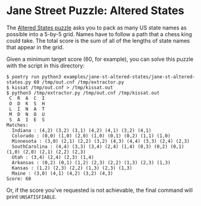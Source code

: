Jane Street Puzzle: Altered States
==================================

The [Altered States puzzle](https://www.janestreet.com/puzzles/altered-states-index/)
asks you to pack as many US state names as possible into a 5-by-5 grid. Names have to
follow a path that a chess king could take. The total score is the sum of all of the
lengths of state names that appear in the grid.

Given a minimum target score (60, for example), you can solve this puzzle with the script in this directory:

```
$ poetry run python3 examples/jane-st-altered-states/jane-st-altered-states.py 60 /tmp/out.cnf /tmp/extractor.py
$ kissat /tmp/out.cnf > /tmp/kissat.out
$ python3 /tmp/extractor.py /tmp/out.cnf /tmp/kissat.out
 C  R  A  C  I
 O  D  K  S  H
 L  I  N  A  T
 M  D  N  O  U
 S  A  I  E  S
Matches:
  Indiana : (4,2) (3,2) (3,1) (4,2) (4,1) (3,2) (4,1)
  Colorado : (0,0) (1,0) (2,0) (1,0) (0,1) (0,2) (1,1) (1,0)
  Minnesota : (3,0) (2,1) (2,2) (3,2) (4,3) (4,4) (3,3) (2,4) (2,3)
  SouthCarolina : (4,4) (3,3) (3,4) (2,4) (1,4) (0,3) (0,2) (0,1) (1,0) (2,0) (2,1) (2,2) (2,3)
  Utah : (3,4) (2,4) (2,3) (1,4)
  Arkansas : (0,2) (0,1) (1,2) (2,3) (2,2) (1,3) (2,3) (1,3)
  Kansas : (1,2) (2,3) (2,2) (1,3) (2,3) (1,3)
  Maine : (3,0) (4,1) (4,2) (3,2) (4,3)
Score: 60
```

Or, if the score you've requested is not achievable, the final command will print `UNSATISFIABLE`.